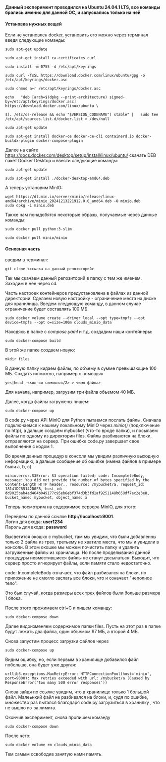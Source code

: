 **Данный эксперимент проводился на Ubuntu 24.04.1 LTS, все команды брались именно для данной ОС, и запускались только на ней**

#### Установка нужных вещей



Если не установлен docker, установить его можно через терминал введя следующие команды:

`sudo apt-get update`

`sudo apt-get install ca-certificates curl`

`sudo install -m 0755 -d /etc/apt/keyrings`

`sudo curl -fsSL https://download.docker.com/linux/ubuntu/gpg -o /etc/apt/keyrings/docker.asc`

`sudo chmod a+r /etc/apt/keyrings/docker.asc`

`echo   "deb [arch=$(dpkg --print-architecture) signed-by=/etc/apt/keyrings/docker.asc] https://download.docker.com/linux/ubuntu \`

`$(. /etc/os-release && echo "$VERSION_CODENAME") stable" |   sudo tee /etc/apt/sources.list.d/docker.list > /dev/null`

`sudo apt-get update`

`sudo apt-get install docker-ce docker-ce-cli containerd.io docker-buildx-plugin docker-compose-plugin`

Далее на сайте https://docs.docker.com/desktop/setup/install/linux/ubuntu/ скачать DEB пакет Docker Desktop и ввести следующие команды:

`sudo apt-get update`

`sudo apt-get install ./docker-desktop-amd64.deb`

А теперь установим MinIO:

`wget https://dl.min.io/server/minio/release/linux-amd64/archive/minio_20241213221912.0.0_amd64.deb -O minio.deb`  
`sudo dpkg -i minio.deb`  

Также нам понадобятся некоторые образы, получаемые через данные команды:

`sudo docker pull python:3-slim`  

`sudo docker pull minio/minio`  

#### Основная часть

вводим в терминал:

`git clone <ссылка на данный репозиторий>`

Так мы скачаем данный репозиторий в папку с тем же именем. Заходим в нее через cd.

Часть настроек контейнеров предустановлена в файлах из данной директории.
Сделаем новую настройку - ограничение места на диске для хранилища.
Введем следующую команду, в данном случае ограничение будет составлять 100 МБ.

`sudo docker volume create --driver local --opt type=tmpfs --opt device=tmpfs --opt o=size=100m clouds_minio_data`  


Находясь в папке с *compose.yaml* и т.д. создадим наши контейнеры:

`sudo docker-compose build`  

В этой же папке создаем новую:

`mkdir files`  

В данную папку кидаем файлы, по объему в сумме превышающие 100 МБ. Создать их можно, например с помощью

`yes|head -<кол-во символов/2> > <имя файла>`

Для начала, например, загрузим три файла объемом 40 МБ.

Далее, когда файлы загружены пишем:

`sudo docker-compose up`  

В code.py через API MinIO для Python пытаемся послать файлы. Сначала подключаемся к нашему локальному MinIO через *minio()* (подключение по http), 
а дальше создаём mybucket (что-то вроде папки), и посылаем файлы по одному из директории files. Файлы разбиваются на блоки, 
отправляются на сервер. При ошибке code.py завершает свое выполнение с кодом 1.

Во время данных процедур в консоли мы увидим различную выходную информацию, а дальше сообщение об ошибке (имена файлов в примере были a, b, c):

`minio.error.S3Error: S3 operation failed; code: IncompleteBody, message: You did not provide the number of bytes specified by the Content-Length HTTP header., resource: /mybucket/a, request_id: 18141DC85142D0F8, host_id: dd9025bab4ad464b049177c95eb6ebf374d3b3fd1af9251148b658df7ac2e3e8, bucket_name: mybucket, object_name: a`

Теперь посмотрим на содержимое сервера MinIO, для этого:

Перейдем по данной ссылке **http://localhost:9001**.  
Логин для входа: **user1234**  
Пароль для входа: **password**  

Высветится окошко с mybucket, там мы увидим, что были добавленны только 2 файла из трех, третьему не хватило места, что мы и увидели в консоли.
В этом окошке мы можем почистить папку и удалить загруженные файлы из хранилища. 
Но после проделывания данной процедуры невместившиеся файлы не станут досылаться.
Выходит, что сервер просто игнорирует файлы, если памяти стало недостаточно.
 

code: IncompleteBody означает, что файл разбивался на блоки, 
но приложение не смогло заслать все блоки, что и означает "неполное тело".

Это был случай, когда размеры всех трех файлов были больше размера 1 блока.

После этого прожимаем ctrl+C и пишем команду:

`sudo docker-compose down`

Далее видоизменяем содержимое папки files. Пусть на этот раз в папке будут лежать два файла, один объемом 97 МБ, а второй 4 МБ. 
 
Снова запустим процесс загрузки файлов через

`sudo docker-compose up`  

Видим ошибку, но, если первым в хранилище добавился файл побольше, она будет уже другая:

`urllib3.exceptions.MaxRetryError: HTTPConnectionPool(host='minio', port=9000): Max retries exceeded with url: /mybucket/a (Caused by ResponseError('too many 500 error responses'))`

Снова зайдя по ссылке увидим, что в хранилище только 1 большой файл. Малеьнкий файл не разбивался на блоки, и, судя по ошибке, множество раз пытался благодаря code.py загрузиться в хранилку , что не вышло из-за лимита.

Окончив эксперимент, снова пропишем команду

`sudo docker-compose down`

После чего:

`sudo docker volume rm clouds_minio_data`

Тем самым освободив занятую нами память.

